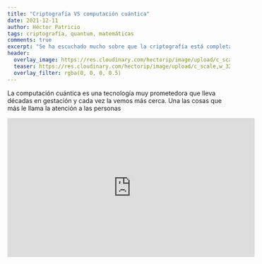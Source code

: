 ```yaml
---
title: "Criptografía VS computación cuántica"
date: 2021-12-11
author: Héctor Patricio
tags: criptografía, quantum, matemáticas
comments: true
excerpt: "Se ha escuchado mucho sobre que la criptografía está completamente acabada si la computación cuántica tiene éxito. Entendamos si esto es verdad."
header:
  overlay_image: https://res.cloudinary.com/hectorip/image/upload/c_scale,w_1120/v1639258127/anton-maksimov-juvnsky-wrkNQmhmdvY-unsplash_zfe4zr.jpg
  teaser: https://res.cloudinary.com/hectorip/image/upload/c_scale,w_320/v1639258127/anton-maksimov-juvnsky-wrkNQmhmdvY-unsplash_zfe4zr.jpg
  overlay_filter: rgba(0, 0, 0, 0.5)
---
```


La computación cuántica es una tecnología muy prometedora que lleva décadas en gestación y cada vez la vemos más cerca. Una las cosas que más le llama la atención a las personas

<iframe width="560" height="315" src="https://www.youtube.com/embed/WJ3r6btgzBM" title="YouTube video player" frameborder="0" allow="accelerometer; autoplay; clipboard-write; encrypted-media; gyroscope; picture-in-picture" allowfullscreen></iframe>